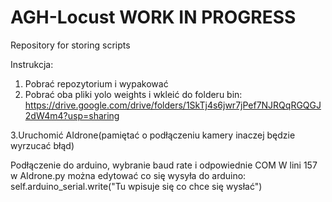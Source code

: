 # AGH-Locust WORK IN PROGRESS

Repository for storing scripts

Instrukcja:
1. Pobrać repozytorium i wypakować
2. Pobrać oba pliki yolo weights i wkleić do folderu bin: https://drive.google.com/drive/folders/1SkTj4s6jwr7jPef7NJRQqRGQGJ2dW4m4?usp=sharing

3.Uruchomić AIdrone(pamiętać o podłączeniu kamery inaczej będzie wyrzucać błąd)

Podłączenie do arduino, wybranie baud rate i odpowiednie COM
W lini 157 w AIdrone.py można edytować co się wysyła do arduino: self.arduino_serial.write("Tu wpisuje się co chce się wysłać")


